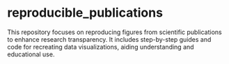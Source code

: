 # reproducible_publications
This repository focuses on reproducing figures from scientific publications to enhance research transparency. It includes step-by-step guides and code for recreating data visualizations, aiding understanding and educational use.
